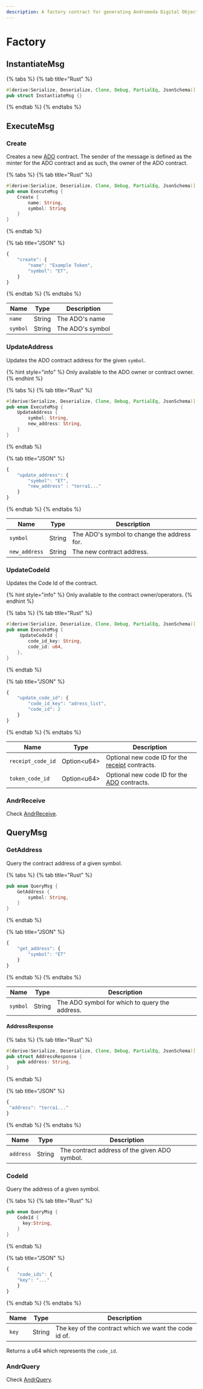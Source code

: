 ```yaml
---
description: A factory contract for generating Andromeda Digital Objects
---
```


# Factory

## InstantiateMsg

{% tabs %}
{% tab title="Rust" %}
```rust
#[derive(Serialize, Deserialize, Clone, Debug, PartialEq, JsonSchema)]
pub struct InstantiateMsg {}
```
{% endtab %}
{% endtabs %}

## ExecuteMsg

### Create

Creates a new [ADO](ado-classes/andromeda-digital-object.md) contract. The sender of the message is defined as the minter for the ADO contract and as such, the owner of the ADO contract.

{% tabs %}
{% tab title="Rust" %}
```rust
#[derive(Serialize, Deserialize, Clone, Debug, PartialEq, JsonSchema)]
pub enum ExecuteMsg {
    Create {
        name: String,
        symbol: String
    }
}
```
{% endtab %}

{% tab title="JSON" %}
```javascript
{
    "create": {
        "name": "Example Token",
        "symbol": "ET",
    }
}
```
{% endtab %}
{% endtabs %}

| Name     | Type   | Description      |
| -------- | ------ | ---------------- |
| `name`   | String | The ADO's name   |
| `symbol` | String | The ADO's symbol |

### UpdateAddress

Updates the ADO contract address for the given `symbol`.&#x20;

{% hint style="info" %}
Only available to the ADO owner or contract owner.
{% endhint %}

{% tabs %}
{% tab title="Rust" %}
```rust
#[derive(Serialize, Deserialize, Clone, Debug, PartialEq, JsonSchema)]
pub enum ExecuteMsg {
    UpdateAddress {
        symbol: String,
        new_address: String,
    }
}
```
{% endtab %}

{% tab title="JSON" %}
```javascript
{
    "update_address": {
        "symbol": "ET",
        "new_address" : "terra1..."
    }
}
```
{% endtab %}
{% endtabs %}

| Name          | Type   | Description                                 |
| ------------- | ------ | ------------------------------------------- |
| `symbol`      | String | The ADO's symbol to change the address for. |
| `new_address` | String | The new contract address.                   |

### UpdateCodeId

Updates the Code Id of the contract.

{% hint style="info" %}
Only available to the contract owner/operators.
{% endhint %}

{% tabs %}
{% tab title="Rust" %}
```rust
#[derive(Serialize, Deserialize, Clone, Debug, PartialEq, JsonSchema)]
pub enum ExecuteMsg {
     UpdateCodeId {
        code_id_key: String,
        code_id: u64,
    },
}
```
{% endtab %}

{% tab title="JSON" %}
```javascript
{
    "update_code_id": {
        "code_id_key": "adress_list",
        "code_id": 2
    }
}
```
{% endtab %}
{% endtabs %}

| Name              | Type         | Description                                                                                   |
| ----------------- | ------------ | --------------------------------------------------------------------------------------------- |
| `receipt_code_id` | Option\<u64> | Optional new code ID for the [receipt](modules/receipt-module/receipt-contract.md) contracts. |
| `token_code_id`   | Option\<u64> | Optional new code ID for the [ADO](ado-classes/andromeda-digital-object.md) contracts.        |

### AndrReceive

Check [AndrReceive](ado\_base/andrreceive-andrquery.md).

## QueryMsg

### GetAddress

Query the contract address of a given symbol.

{% tabs %}
{% tab title="Rust" %}
```rust
pub enum QueryMsg {
    GetAddress {
        symbol: String,
    }
}
```
{% endtab %}

{% tab title="JSON" %}
```javascript
{
    "get_address": {
        "symbol": "ET"
    }
}
```
{% endtab %}
{% endtabs %}

| Name     | Type   | Description                                    |
| -------- | ------ | ---------------------------------------------- |
| `symbol` | String | The ADO symbol for which to query the address. |

#### AddressResponse

{% tabs %}
{% tab title="Rust" %}
```rust
#[derive(Serialize, Deserialize, Clone, Debug, PartialEq, JsonSchema)]
pub struct AddressResponse {
    pub address: String,
}
```
{% endtab %}

{% tab title="JSON" %}
```javascript
{
 "address": "terra1..."
}
```
{% endtab %}
{% endtabs %}

| Name      | Type   | Description                                   |
| --------- | ------ | --------------------------------------------- |
| `address` | String | The contract address of the given ADO symbol. |

### CodeId

Query the address of a given symbol.

{% tabs %}
{% tab title="Rust" %}
```rust
pub enum QueryMsg {
    CodeId {
      key:String,
    }
}
```
{% endtab %}

{% tab title="JSON" %}
```javascript
{
    "code_ids": {
    "key": "..."
    }
}
```
{% endtab %}
{% endtabs %}

| Name  | Type   | Description                                           |
| ----- | ------ | ----------------------------------------------------- |
| `key` | String | The key of the contract which we want the code id of. |

Returns a u64 which represents the `code_id`.

### AndrQuery

Check [AndrQuery](ado\_base/andrreceive-andrquery.md).
